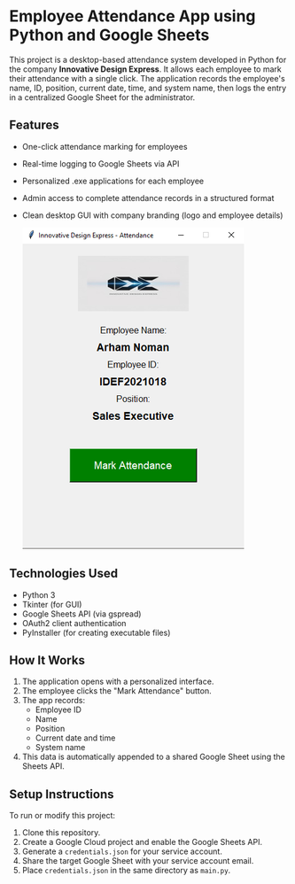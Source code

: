 # Employee Attendance App using Python and Google Sheets

This project is a desktop-based attendance system developed in Python for the company **Innovative Design Express**. It allows each employee to mark their attendance with a single click. The application records the employee's name, ID, position, current date, time, and system name, then logs the entry in a centralized Google Sheet for the administrator.

## Features

- One-click attendance marking for employees
- Real-time logging to Google Sheets via API
- Personalized .exe applications for each employee
- Admin access to complete attendance records in a structured format
- Clean desktop GUI with company branding (logo and employee details)

  ![App Screenshot](app%20image/screenshot.PNG)

## Technologies Used

- Python 3
- Tkinter (for GUI)
- Google Sheets API (via gspread)
- OAuth2 client authentication
- PyInstaller (for creating executable files)

## How It Works

1. The application opens with a personalized interface.
2. The employee clicks the "Mark Attendance" button.
3. The app records:
   - Employee ID
   - Name
   - Position
   - Current date and time
   - System name
4. This data is automatically appended to a shared Google Sheet using the Sheets API.

## Setup Instructions

To run or modify this project:

1. Clone this repository.
2. Create a Google Cloud project and enable the Google Sheets API.
3. Generate a `credentials.json` for your service account.
4. Share the target Google Sheet with your service account email.
5. Place `credentials.json` in the same directory as `main.py`.
